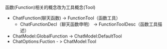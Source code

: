 
函数(Function)相关的概念改为工具概念(Tool)

* ChatFunction(聊天函数) -> FunctionTool（函数工具）
  * ChatFunctionDecl（聊天函数申明） -> FunctionToolDesc（函数工具描述）
* ChatModel:GlobalFunction -> ChatModel:DefaultTool
* ChatOptions:Fuction - > ChatModel:Tool